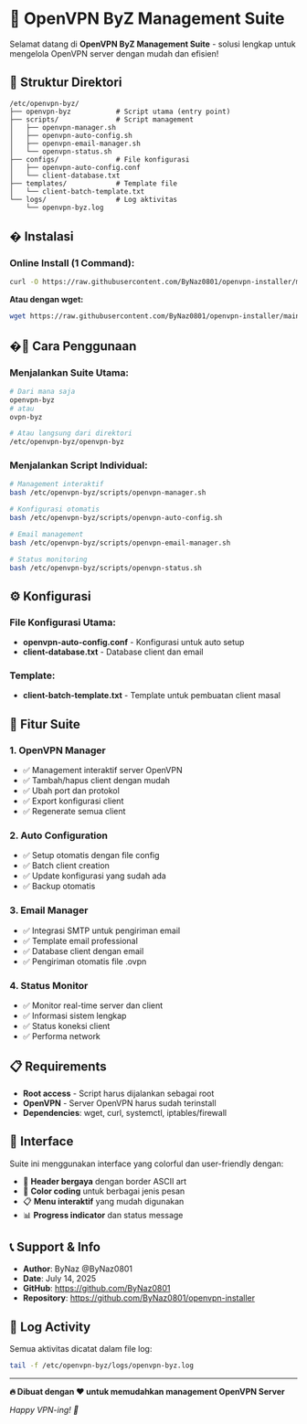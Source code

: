 # 🎯 OpenVPN ByZ Management Suite

Selamat datang di **OpenVPN ByZ Management Suite** - solusi lengkap untuk mengelola OpenVPN server dengan mudah dan efisien!

## 📁 Struktur Direktori

```
/etc/openvpn-byz/
├── openvpn-byz           # Script utama (entry point)
├── scripts/              # Script management
│   ├── openvpn-manager.sh
│   ├── openvpn-auto-config.sh
│   ├── openvpn-email-manager.sh
│   └── openvpn-status.sh
├── configs/              # File konfigurasi
│   ├── openvpn-auto-config.conf
│   └── client-database.txt
├── templates/            # Template file
│   └── client-batch-template.txt
└── logs/                 # Log aktivitas
    └── openvpn-byz.log
```

## � Instalasi

### Online Install (1 Command):
```bash
curl -O https://raw.githubusercontent.com/ByNaz0801/openvpn-installer/main/install-openvpn-byz.sh && chmod +x install-openvpn-byz.sh && sudo ./install-openvpn-byz.sh
```

**Atau dengan wget:**
```bash
wget https://raw.githubusercontent.com/ByNaz0801/openvpn-installer/main/install-openvpn-byz.sh && chmod +x install-openvpn-byz.sh && sudo ./install-openvpn-byz.sh
```

## �🚀 Cara Penggunaan

### Menjalankan Suite Utama:
```bash
# Dari mana saja
openvpn-byz
# atau
ovpn-byz

# Atau langsung dari direktori
/etc/openvpn-byz/openvpn-byz
```

### Menjalankan Script Individual:
```bash
# Management interaktif
bash /etc/openvpn-byz/scripts/openvpn-manager.sh

# Konfigurasi otomatis
bash /etc/openvpn-byz/scripts/openvpn-auto-config.sh

# Email management
bash /etc/openvpn-byz/scripts/openvpn-email-manager.sh

# Status monitoring
bash /etc/openvpn-byz/scripts/openvpn-status.sh
```

## ⚙️ Konfigurasi

### File Konfigurasi Utama:
- **openvpn-auto-config.conf** - Konfigurasi untuk auto setup
- **client-database.txt** - Database client dan email

### Template:
- **client-batch-template.txt** - Template untuk pembuatan client masal

## 🔧 Fitur Suite

### 1. OpenVPN Manager
- ✅ Management interaktif server OpenVPN
- ✅ Tambah/hapus client dengan mudah
- ✅ Ubah port dan protokol
- ✅ Export konfigurasi client
- ✅ Regenerate semua client

### 2. Auto Configuration
- ✅ Setup otomatis dengan file config
- ✅ Batch client creation
- ✅ Update konfigurasi yang sudah ada
- ✅ Backup otomatis

### 3. Email Manager
- ✅ Integrasi SMTP untuk pengiriman email
- ✅ Template email professional
- ✅ Database client dengan email
- ✅ Pengiriman otomatis file .ovpn

### 4. Status Monitor
- ✅ Monitor real-time server dan client
- ✅ Informasi sistem lengkap
- ✅ Status koneksi client
- ✅ Performa network

## 📋 Requirements

- **Root access** - Script harus dijalankan sebagai root
- **OpenVPN** - Server OpenVPN harus sudah terinstall
- **Dependencies**: wget, curl, systemctl, iptables/firewall

## 🎨 Interface

Suite ini menggunakan interface yang colorful dan user-friendly dengan:
- 🎨 **Header bergaya** dengan border ASCII art
- 🌈 **Color coding** untuk berbagai jenis pesan
- 📋 **Menu interaktif** yang mudah digunakan
- 📊 **Progress indicator** dan status message

## 📞 Support & Info

- **Author**: ByNaz @ByNaz0801
- **Date**: July 14, 2025
- **GitHub**: https://github.com/ByNaz0801
- **Repository**: https://github.com/ByNaz0801/openvpn-installer

## 📝 Log Activity

Semua aktivitas dicatat dalam file log:
```bash
tail -f /etc/openvpn-byz/logs/openvpn-byz.log
```

---

**🔥 Dibuat dengan ❤️ untuk memudahkan management OpenVPN Server**

*Happy VPN-ing! 🚀*

